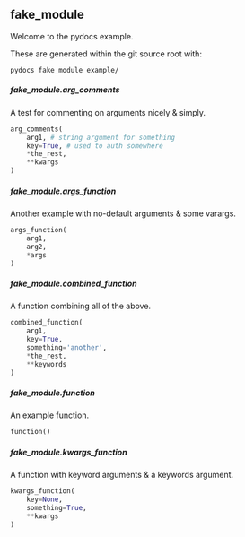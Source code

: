 ## fake_module

Welcome to the pydocs example.

These are generated within the git source root with:

```
pydocs fake_module example/
```

##### fake_module.arg_comments

A test for commenting on arguments nicely & simply.

```py
arg_comments(
    arg1, # string argument for something
    key=True, # used to auth somewhere
    *the_rest,
    **kwargs
)
```


##### fake_module.args_function

Another example with no-default arguments & some varargs.

```py
args_function(
    arg1,
    arg2,
    *args
)
```


##### fake_module.combined_function

A function combining all of the above.

```py
combined_function(
    arg1,
    key=True,
    something='another',
    *the_rest,
    **keywords
)
```


##### fake_module.function

An example function.

```py
function()
```


##### fake_module.kwargs_function

A function with keyword arguments & a keywords argument.

```py
kwargs_function(
    key=None,
    something=True,
    **kwargs
)
```
